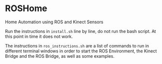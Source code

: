 # ROSHome
Home Automation using ROS and Kinect Sensors

Run the instructions in `install.sh` line by line, do not run the bash script. At this point in time it does not work.

The instructions in `ros_instructions.sh` are a list of commands to run in different terminal windows in order to start the ROS Environment, the Kinect Bridge and the ROS Bridge, as well as some examples.